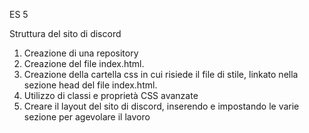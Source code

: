 ES 5

Struttura del sito di discord

1. Creazione di una repository
2. Creazione del file index.html.
3. Creazione della cartella css in cui risiede il file di stile, linkato nella sezione head del file index.html.
4. Utilizzo di classi e proprietà CSS avanzate
5. Creare il layout del sito di discord, inserendo e impostando le varie sezione per agevolare il lavoro